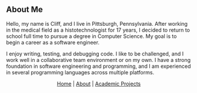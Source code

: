 ## About Me

Hello, my name is Cliff, and I live in Pittsburgh, Pennsylvania. After working in the medical field as a histotechnologist for 17 years, I 
decided to return to school full time to pursue a degree in Computer Science. My goal is to begin a career as a software engineer. 

I enjoy writing, testing, and debugging code. I like to be challenged, and I work well in a collaborative team environment or on my own. I have a strong foundation in software engineering and programming, and I am experienced in several programming languages across multiple platforms.   





<p align="center">
  <a href="https://cliffsmay.github.io/index.html">Home</a> |
  <a href="https://cliffsmay.github.io/about.html">About</a> |
  <a href="https://cliffsmay.github.io/academicprojects.html">Academic Projects</a> 
  
</p>
